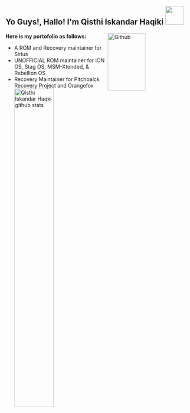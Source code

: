 ## Yo Guys!, Hallo! I'm Qisthi Iskandar Haqiki  <img src="https://www.animatedimages.org/data/media/781/animated-indonesia-flag-image-0009.gif" width="50px">

**Here is my portofolio as follows:**
<img width="45%" height="20%" align="right" alt="Github" src="https://images-wixmp-ed30a86b8c4ca887773594c2.wixmp.com/f/9d5fad9a-a584-4c94-9713-1e015a1d59f8/d8obiv2-04b92a1f-7df2-45b9-a01d-b2b28bae8bb6.gif?token=eyJ0eXAiOiJKV1QiLCJhbGciOiJIUzI1NiJ9.eyJzdWIiOiJ1cm46YXBwOiIsImlzcyI6InVybjphcHA6Iiwib2JqIjpbW3sicGF0aCI6IlwvZlwvOWQ1ZmFkOWEtYTU4NC00Yzk0LTk3MTMtMWUwMTVhMWQ1OWY4XC9kOG9iaXYyLTA0YjkyYTFmLTdkZjItNDViOS1hMDFkLWIyYjI4YmFlOGJiNi5naWYifV1dLCJhdWQiOlsidXJuOnNlcnZpY2U6ZmlsZS5kb3dubG9hZCJdfQ.wGZ43vqzrnxnVQcOwHmAqU_LoduzwXnNAtj39QBZwgk" />

- A ROM and Recovery maintainer for Sirius 
- UNOFFICIAL ROM maintainer for ION OS, Stag OS, MSM-Xtended, & Rebellion OS
- Recovery Maintainer for Pitchbalck Recovery Project and Orangefox
  <a href="https://github.com/Qih47">
    <img width="47%" align="left" alt="Qisthi Iskandar Haqki github stats" src="https://github-readme-stats.vercel.app/api?username=qih47&show_icons=true&hide_border=true&hide_border=true" />
  </a>